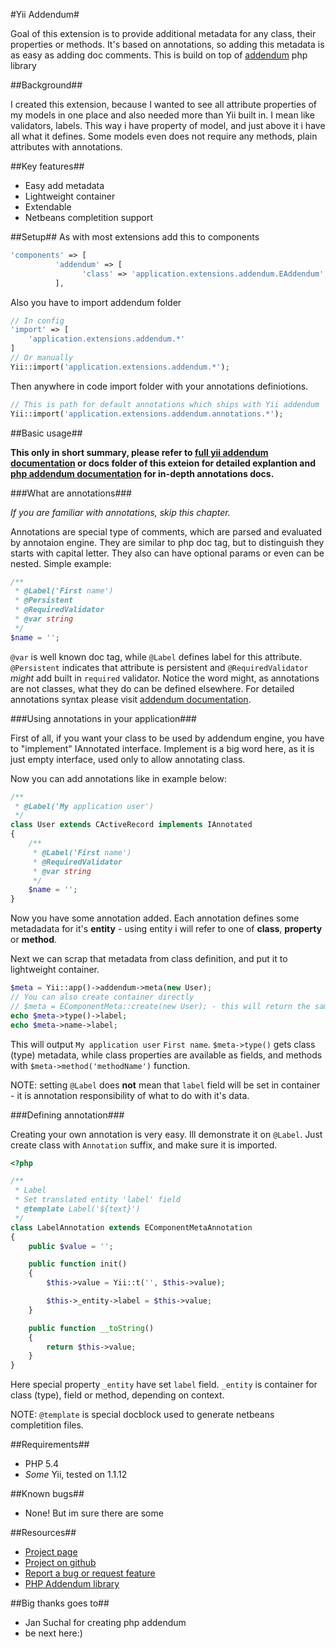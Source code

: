 #Yii Addendum#

Goal of this extension is to provide additional metadata for any class, their properties or methods.
It's based on annotations, so adding this metadata is as easy as adding doc comments. This is build on top of [addendum](http://code.google.com/p/addendum/) php library

##Background##

I created this extension, because I wanted to see all attribute properties of my models in one place and also needed more than Yii built in. I mean like validators, labels. This way i have property of model, and just above it i have all what it defines. Some models even does not require any methods, plain attributes with annotations.

##Key features##

* Easy add metadata
* Lightweight container
* Extendable
* Netbeans completition support

##Setup##
As with most extensions add this to components
```php
'components' => [
		  'addendum' => [
				'class' => 'application.extensions.addendum.EAddendum',
		  ],
```
Also you have to import addendum folder
```php
// In config
'import' => [
	'application.extensions.addendum.*'
]
// Or manually
Yii::import('application.extensions.addendum.*');
```
Then anywhere in code import folder with your annotations definiotions.
```php
// This is path for default annotations which ships with Yii addendum
Yii::import('application.extensions.addendum.annotations.*');
```

##Basic usage##

**This only in short summary, please refer to [full yii addendum documentation](http://maslosoft.com/en/yii-addendum/) or docs folder of this exteion for detailed explantion and [php addendum documentation](http://code.google.com/p/addendum/w/list) for in-depth annotations docs.**

###What are annotations###

*If you are familiar with annotations, skip this chapter.*

Annotations are special type of comments, which are parsed and evaluated by annotaion engine. They are similar to php doc tag, but to distinguish they starts with capital letter. They also can have optional params or even can be nested. Simple example:
```php
/**
 * @Label('First name')
 * @Persistent
 * @RequiredValidator
 * @var string
 */
$name = '';
```
`@var` is well known doc tag, while `@Label` defines label for this attribute. `@Persistent` indicates that attribute is persistent and `@RequiredValidator` *might* add built in `required` validator. Notice the word might, as annotations are not classes, what they do can be defined elsewhere. For detailed annotations syntax please visit [addendum documentation](http://code.google.com/p/addendum/wiki/ShortTutorialByExample).

###Using annotations in your application###

First of all, if you want your class to be used by addendum engine, you have to "implement" IAnnotated interface. Implement is a big word here, as it is just empty interface, used only to allow annotating class.

Now you can add annotations like in example below:

```php
/**
 * @Label('My application user')
 */
class User extends CActiveRecord implements IAnnotated
{
	/**
	 * @Label('First name')
	 * @RequiredValidator
	 * @var string
	 */
	$name = '';
}
```

Now you have some annotation added. Each annotation defines some metadadata for it's **entity** - using entity i will refer to one of **class**, **property** or **method**.

Next we can scrap that metadata from class definition, and put it to lightweight container.
```php
$meta = Yii::app()->addendum->meta(new User);
// You can also create container directly
// $meta = EComponentMeta::create(new User); - this will return the same as above
echo $meta->type()->label;
echo $meta->name->label;
```

This will output `My application user` `First name`.
`$meta->type()` gets class (type) metadata, while class properties are available as fields, and methods with `$meta->method('methodName')` function.

NOTE: setting `@Label` does **not** mean that `label` field will be set in container - it is annotation responsibility of what to do with it's data.

###Defining annotation###

Creating your own annotation is very easy. Ill demonstrate it on `@Label`. Just create class with `Annotation` suffix, and make sure it is imported.

```php
<?php

/**
 * Label
 * Set translated entity 'label' field
 * @template Label('${text}')
 */
class LabelAnnotation extends EComponentMetaAnnotation
{
	public $value = '';

	public function init()
	{
		$this->value = Yii::t('', $this->value);

		$this->_entity->label = $this->value;
	}

	public function __toString()
	{
		return $this->value;
	}
}
```

Here special property `_entity` have set `label` field. `_entity` is container for class (type), field or method, depending on context. 

NOTE: `@template` is special docblock used to generate netbeans completition files.


##Requirements##
* PHP 5.4
* *Some* Yii, tested on 1.1.12

##Known bugs##
* None! But im sure there are some

##Resources##
* [Project page](http://maslosoft.com/en/yii-addendum/)
* [Project on github](https://github.com/Maslosoft/Yii-addendum)
* [Report a bug or request feature](https://github.com/Maslosoft/Yii-addendum/issues)
* [PHP Addendum library](http://code.google.com/p/addendum/)

##Big thanks goes to##
* Jan Suchal for creating php addendum
* be next here:)
